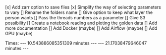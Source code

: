 [x] Add zarr option to save files
[x] Simplify the way of selecting parameters to vary
[] Rename the folders name
[] Give option to keep what layer the person wants
[] Pass the threads numbers as a parameter
[] Give S3 possibility 
[] Create a notebook reading and ploting the golden data
[] Add more documentation
[] Add Docker (maybe)
[] Add Airflow (maybe)
[] Add GPU (maybe)

Times:
--- 10.543886085351309 minutes ---
--- 21.17038479646047 minutes ---
